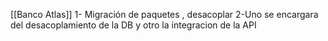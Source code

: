 [[Banco Atlas]]
1- Migración de paquetes , desacoplar
2-Uno se encargara del desacoplamiento de la DB y otro la integracion de la API